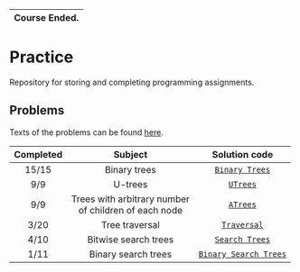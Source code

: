| Course Ended. |
| :-----------: |

# Practice
Repository for storing and completing programming assignments.

## Problems

Texts of the problems can be found [here](http://www.math.spbu.ru/user/dlebedin/).

| Completed | Subject | Solution code |
| :-------: | :--: | :---------------------: |
| 15/15 | Binary trees | [`Binary Trees`](https://github.com/broadwaylamb/Practice/tree/master/Binary%20Trees) |
| 9/9  | U-trees | [`UTrees`](https://github.com/broadwaylamb/Practice/tree/master/UTrees)
| 9/9  | Trees with arbitrary number <br>of children of each node | [`ATrees`](https://github.com/broadwaylamb/Practice/tree/master/ATrees) |
| 3/20 | Tree traversal | [`Traversal`](https://github.com/broadwaylamb/Practice/tree/binarytrees/Traversal) |
| 4/10 | Bitwise search trees | [`Search Trees`](https://github.com/broadwaylamb/Practice/tree/searchtrees/Search%20Trees) |
| 1/11 | Binary search trees | [`Binary Search Trees`](https://github.com/broadwaylamb/Practice/tree/searchtrees/Binary%20Search%20Trees) |
